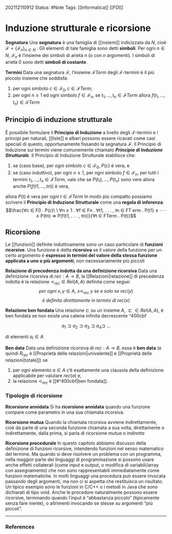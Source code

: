 202112110912
Status: #Note
Tags: [[Informatica]] [[FDI]]

# Induzione strutturale e ricorsione

**Segnatura**
Una **segnatura** è una famiglia di [[insiemi]] indicizzata da $N$, cioè $\mathcal{F} = \{\mathcal{F}_n\}_{n\in N}$ . Gli elementi di tale famiglia sono detti **simboli**. Per ogni $n \in N$, $\mathcal{F}_n$ è l’insieme dei simboli di arietà $n$ (o con $n$ argomenti). I simboli di arietà $0$ sono detti **simboli di costante**.

**Termini**
Data una segnatura $\mathcal{F}$, l’insieme $\mathcal{F}Term$ degli $\mathcal{F}$-termini è il più piccolo insieme che soddisfa:

1. per ogni simbolo $c\in \mathcal{F}_0, c \in \mathcal{F}Term$;
2. per ogni $n \geq 1$ ed ogni simbolo $f \in \mathcal{F}_n$, se $t_1, ...,t_n \in \mathcal{F}Term$ allora $f(t_1, ...,t_n) \in \mathcal{F}Term$

## Principio di induzione strutturale

È possibile formulare il **Principio di Induzione** a livello degli $\mathcal{F}$-termini e i principi per naturali, [[liste]] e alberi possono essere ricavati come casi speciali di questo, opportunamente fissando la segnatura $\mathcal{F}$. Il Principio di Induzione sui termini viene comunemente chiamato ***Principio di Induzione Strutturale***. Il Principio di Induzione Strutturale stabilisce che:

1. se (caso base), per ogni simbolo $c ∈ \mathcal{F}_0$, $P(c)$ è vera, e
2. se (caso induttivo), per ogni $n \geq 1$, per ogni simbolo $f \in \mathcal{F}_n$, per tutti i termini $t_1, ..., t_n \in \mathcal{F}Term$, vale che se $P(t_1), ..., P(t_n)$ sono vere allora anche $P(f(t1, ..., tn)$) è vera,

allora $P(t)$ è vera per ogni $t \in \mathcal{F}Term$ 
In modo più compatto possiamo scrivere il **Principio di Induzione Strutturale** come una **regola di inferenza**:
$$\frac{∀c ∈ F0 . P(c)\ \ ∀n ≥ 1 . ∀f ∈ Fn . ∀t1, . . . , tn ∈ FT erm . P(t1) ∧ · · · ∧ P(tn) ⇒ P(f(t1, . . . , tn))}{∀t ∈ FTerm . P(t)}$$


## Ricorsione

Le [[funzioni]] definite induttivamente sono un caso particolare di **funzioni ricorsive**. Una funzione è detta **ricorsiva** se il valore della funzione per un certo argomento è **espresso in termini del valore della stessa funzione applicata a uno o più argomenti**, non necessariamente più piccoli

**Relazione di precedenza indotta da una definizione ricorsiva**
Data una definizione ricorsiva di $rec : A \rightarrow B$, la [[Relazioni|relazione]] di precedenza indotta è la relazione $\prec_{rec} \in Rel(A, A)$ definita come segue:
$$per\ ogni\ x, y ∈ A,\ x \prec_{rec}\ y\ se\ e\ solo\ se\ rec(y) $$$$è\ definita\ direttamente\ in\ termini\ di\ rec(x)$$

**Relazione ben fondata**
Una relazione $\sqsubset$ su un insieme $A$, $\sqsubset \in Rel(A, A)$, è ben fondata se non esiste una catena infinita decrescente ^400cbf

$$ a_1 \sqsupset a_2 \sqsupset a_3 \sqsupset a_4 \sqsupset\ ...$$

di elementi $a_i \in A$

**Ben data**
Data una definizione ricorsiva di $rec : A \rightarrow B$, essa è **ben data** (e quindi $R_{rec}$ è [[Proprietà delle relazioni|univalente]] e [[Proprietà delle relazioni|totale]]) se 
1. per ogni elemento $a \in A$ c’è esattamente una clausola della definizione applicabile per valutare $rec(a)$ e,
2. la relazione $\prec_{rec}$ è [[#^400cbf|ben fondata]].

### Tipologie di ricorsione
**Ricorsione annidata**
Si ha **ricorsione annidata** quando una funzione compare come parametro in una sua chiamata ricorsiva.

**Ricorsione mutua**
Quando la chiamata ricorsiva avviene indirettamente, cioè da parte di una seconda funzione chiamata a sua volta, direttamente o indirettamente, dalla prima, si parla di ricorsione *mutua* o *indiretta*

**Ricorsione procedurale**
In questo capitolo abbiamo discusso della definizione di funzioni ricorsive, intendendo funzioni nel senso matematico del termine. Ma quando si deve risolvere un problema con un programma, nella maggior parte dei linguaggi di programmazione si possono usare anche effetti collaterali (come input e output, o modifica di variabili/array con assegnamento) che non sono rappresentabili immediatamente come funzioni matematiche. In molti linguaggi una procedura può essere invocata passando degli argomenti, ma non ci si aspetta che restituisca un risultato. Un tipico esempio sono le funzioni in C/C++ o i metodi in Java che sono dichiarati di tipo void. Anche le procedure naturalmente possono essere ricorsive, terminando quando l’input è “abbastanza piccolo” (tipicamente senza fare niente), o altrimenti invocando se stesse su argomenti “più piccoli”.

---
### References